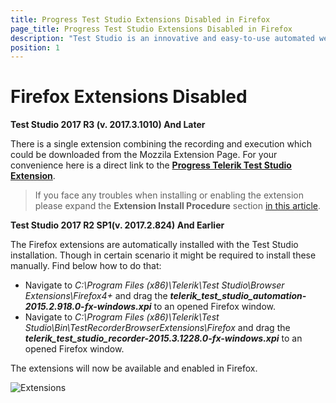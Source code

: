 ```yaml
---
title: Progress Test Studio Extensions Disabled in Firefox
page_title: Progress Test Studio Extensions Disabled in Firefox
description: "Test Studio is an innovative and easy-to-use automated web, WPF and load testing solution. Test Studio tests support essential technologies like ASP.NET AJAX, Silverlight, PHP and MVC. HTML5, Testing framework, functional testing, performance testing, load testing, exploratory testing, manual testing."
position: 1
---
```

# Firefox Extensions Disabled

**Test Studio 2017 R3 (v. 2017.3.1010) And Later**

There is a single extension combining the recording and execution which could be downloaded from the Mozzila Extension Page. For your convenience here is a direct link to the <a href="https://addons.mozilla.org/en-US/firefox/addon/progress-test-studio-extension/" target="_blank">**Progress Telerik Test Studio Extension**</a>.

>If you face any troubles when installing or enabling the extension please expand the **Extension Install Procedure** section <a href="/getting-started/configure-your-browser/firefox#Extension_Install" target="_blank">in this article</a>.

**Test Studio 2017 R2 SP1(v. 2017.2.824) And Earlier**

The Firefox extensions are automatically installed with the Test Studio installation. Though in certain scenario it might be required to install these manually. Find below how to do that: 

- Navigate to *C:\Program Files (x86)\Telerik\Test Studio\Browser Extensions\Firefox4+* and drag the ***telerik_test_studio_automation-2015.2.918.0-fx-windows.xpi*** to an opened Firefox window.  
- Navigate to *C:\Program Files (x86)\Telerik\Test Studio\Bin\TestRecorderBrowserExtensions\Firefox* and drag the ***telerik_test_studio_recorder-2015.3.1228.0-fx-windows.xpi*** to an opened Firefox window.

The extensions will now be available and enabled in Firefox.

![Extensions][1]

[1]: /img/troubleshooting-guide/browser-inconsistencies-tg/extensions-disabled-in-ff/fig1.jpg